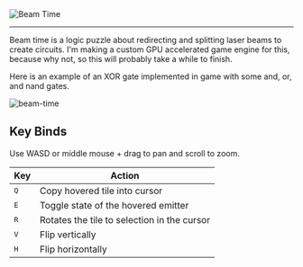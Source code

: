 <img src="https://github.com/user-attachments/assets/2c3ef6b8-2561-4b2c-b0a3-5ea014868ae9" alt="Beam Time" align="center" />

---

Beam time is a logic puzzle about redirecting and splitting laser beams to create circuits.
I'm making a custom GPU accelerated game engine for this, because why not, so this will probably take a while to finish.

Here is an example of an XOR gate implemented in game with some and, or, and nand gates.

![beam-time](https://github.com/user-attachments/assets/048c6ee1-29c8-436c-85b8-eac9329639c2)

## Key Binds

Use WASD or middle mouse + drag to pan and scroll to zoom.

| Key                         | Action                                      |
| --------------------------- | ------------------------------------------- |
| <kbd>Q</kbd>                | Copy hovered tile into cursor               |
| <kbd>E</kbd>                | Toggle state of the hovered emitter         |
| <kbd>R</kbd>                | Rotates the tile to selection in the cursor |
| <kbd>V</kbd>                | Flip vertically                             |
| <kbd>H</kbd>                | Flip horizontally                           |
